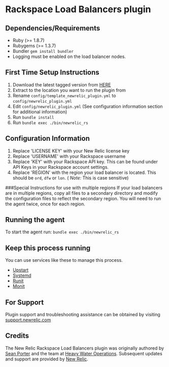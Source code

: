 # Rackspace Load Balancers plugin

## Dependencies/Requirements
* Ruby (>= 1.8.7)
* Rubygems (>= 1.3.7)
* Bundler `gem install bundler`
* Logging must be enabled on the load balancer nodes.

## First Time Setup Instructions
1. Download the latest tagged version from [HERE](https://github.com/newrelic-platform/newrelic_rackspace_load_balancers_plugin/tags)
2. Extract to the location you want to run the plugin from
3. Rename `config/template_newrelic_plugin.yml` to `config/newrelic_plugin.yml`
4. Edit `config/newrelic_plugin.yml` (See configuration information section for additional information)
5. Run `bundle install`
6. Run `bundle exec ./bin/newrelic_rs`

## Configuration Information
1. Replace 'LICENSE KEY' with your New Relic license key
2. Replace 'USERNAME' with your Rackspace username
3. Replace 'KEY' with your Rackspace API key. This can be found under API Keys in your Rackspace account settings.
4. Replace 'REGION' with the region your load balancer is located. This should be `ord`, `dfw` or `lon`. ( *Note:* This is case sensitive)

###Special Instructions for use with multiple regions
If your load balancers are in multiple regions, copy all files to a secondary directory and modify the configuration files to reflect the secondary region. You will need to run the agent twice, once for each region.

## Running the agent

To start the agent run: `bundle exec ./bin/newrelic_rs`

## Keep this process running
You can use services like these to manage this process. 
- [Upstart](http://upstart.ubuntu.com/)
- [Systemd](http://www.freedesktop.org/wiki/Software/systemd/)
- [Runit](http://smarden.org/runit/)
- [Monit](http://mmonit.com/monit/)

## For Support
Plugin support and troubleshooting assistance can be obtained by visiting [support.newrelic.com](https://support.newrelic.com)

## Credits
The New Relic Rackspace Load Balancers plugin was originally authored by [Sean Porter](https://github.com/portertech) and the team at [Heavy Water Operations](http://hw-ops.com/). Subsequent updates and support are provided by [New Relic](http://newrelic.com/platform).
